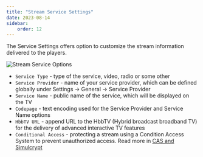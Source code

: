 ```yaml
---
title: "Stream Service Settings"
date: 2023-08-14
sidebar:
    order: 12
---
```


The Service Settings offers option to customize the stream information delivered to the players.

![Stream Service Options](https://cdn.cesbo.com/help/astra/admin-guide/stream/service.png)

- `Service Type` - type of the service, video, radio or some other
- `Service Provider` - name of your service provider, which can be defined globally under Settings -> General -> Service Provider
- `Service Name` - public name of the service, which will be displayed on the TV
- `Codepage` - text encoding used for the Service Provider and Service Name options
- `HbbTV URL` - append URL to the HbbTV (Hybrid broadcast broadband TV) for the delivery of advanced interactive TV features
- `Conditional Access` - protecting a stream using a Condition Access System to prevent unauthorized access. Read more in [CAS and Simulcrypt](/astra/delivery/cas/cas-and-simulcrypt)
